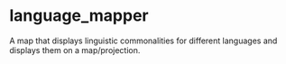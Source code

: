 # language_mapper
A map that displays linguistic commonalities for different languages and displays them on a map/projection.
